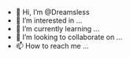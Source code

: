 - 👋 Hi, I’m @Dreamsless
- 👀 I’m interested in ...
- 🌱 I’m currently learning ...
- 💞️ I’m looking to collaborate on ...
- 📫 How to reach me ...

<!---
Dreamsless/Dreamsless is a ✨ special ✨ repository because its `README.md` (this file) appears on your GitHub profile.
You can click the Preview link to take a look at your changes.
--->
